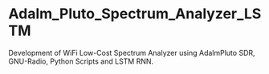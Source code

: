 # Adalm_Pluto_Spectrum_Analyzer_LSTM
Development of WiFi Low-Cost Spectrum Analyzer using AdalmPluto SDR, GNU-Radio, Python Scripts and LSTM RNN.

